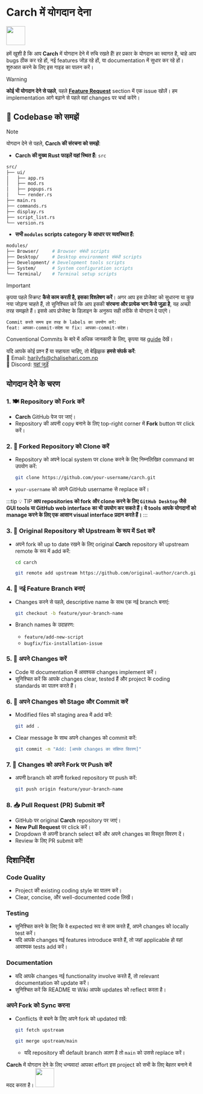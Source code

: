 # **Carch** में योगदान देना

<img src="https://cdn-icons-png.flaticon.com/128/993/993686.png" width="50" />

हमें खुशी है कि आप **Carch** में योगदान देने में रुचि रखते हैं! हर प्रकार के योगदान का स्वागत है, चाहे आप bugs ठीक कर रहे हों, नई features जोड़ रहे हों, या documentation में सुधार कर रहे हों। शुरुआत करने के लिए इस गाइड का पालन करें।

> [!WARNING]  
> **कोई भी योगदान देने से पहले**, पहले **[Feature Request](https://github.com/harilvfs/carch/issues/new?template=feature-reqests.yml)** section में एक issue खोलें। हम implementation आगे बढ़ाने से पहले वहां changes पर चर्चा करेंगे।

## 📌 Codebase को समझें

> [!NOTE]
> योगदान देने से पहले, **Carch की संरचना को समझें**:
> - **Carch की मुख्य Rust फाइलें यहां स्थित हैं:** `src`
>
>```sh
> src/
> ├── ui/
> │   ├── app.rs
> │   ├── mod.rs
> │   ├── popups.rs
> │   └── render.rs 
> ├── main.rs 
> ├── commands.rs
> ├── display.rs
> ├── script_list.rs 
> └── version.rs
> ```
> 
> - **सभी `modules` scripts category के आधार पर व्यवस्थित हैं:**  
> ```sh
> modules/
> ├── Browser/     # Browser संबंधी scripts 
> ├── Desktop/     # Desktop environment संबंधी scripts
> ├── Development/ # Development tools scripts
> ├── System/      # System configuration scripts
> └── Terminal/    # Terminal setup scripts
> ```

> [!IMPORTANT]
> कृपया पहले स्क्रिप्ट **कैसे काम करती है, इसका विश्लेषण करें**। अगर आप इस प्रोजेक्ट को सुधारना या कुछ नया जोड़ना चाहते हैं, तो सुनिश्चित करें कि आप इसकी **संरचना और प्रत्येक भाग कैसे जुड़ा है**, यह अच्छी तरह समझते हैं। इससे आप प्रोजेक्ट के डिज़ाइन के अनुरूप सही तरीके से योगदान दे पाएंगे।  
>
> ```sh
> Commit करते समय इस तरह के labels का उपयोग करें:
> feat: आपका-commit-संदेश या fix: आपका-commit-संदेश।
> ```
>
> Conventional Commits के बारे में अधिक जानकारी के लिए, कृपया यह [guide](https://gist.github.com/harilvfs/53cc86aa79ea4642356540aadc6bd87d) देखें।

यदि आपके कोई प्रश्न हैं या सहायता चाहिए, तो बेझिझक **हमसे संपर्क करें**:  
📧 Email: <a href="mailto:harilvfs@chalisehari.com.np">harilvfs@chalisehari.com.np</a>  
💬 Discord: <a href="https://discord.com/invite/8NJWstnUHd">यहां जुड़ें</a>  

## योगदान देने के चरण

### 1. 🍽️ Repository को Fork करें
- **Carch** GitHub पेज पर जाएं।
- Repository की अपनी copy बनाने के लिए top-right corner में **Fork** button पर click करें।

### 2. 🌿 Forked Repository को Clone करें
- Repository को अपने local system पर clone करने के लिए निम्नलिखित command का उपयोग करें:

  ```bash
  git clone https://github.com/your-username/carch.git
  ```

- `your-username` को अपने GitHub username से replace करें।

:::tip :bulb: TIP
**आप repositories को fork और clone करने के लिए `GitHub Desktop` जैसे GUI tools या GitHub web interface का भी उपयोग कर सकते हैं। ये tools आपके योगदानों को manage करने के लिए एक आसान visual interface प्रदान करते हैं।**
:::

### 3. 🌱 Original Repository को Upstream के रूप में Set करें
- अपने fork को up to date रखने के लिए original **Carch** repository को upstream remote के रूप में add करें:

   ```bash
   cd carch
   ```

   ```bash
   git remote add upstream https://github.com/original-author/carch.git
   ```

### 4. 🍇 नई Feature Branch बनाएं
- Changes करने से पहले, descriptive name के साथ एक नई branch बनाएं:

   ```bash
   git checkout -b feature/your-branch-name
   ```

- Branch names के उदाहरण:
  - `feature/add-new-script`
  - `bugfix/fix-installation-issue`

### 5. 🔧 अपने Changes करें
- Code या documentation में आवश्यक changes implement करें।
- सुनिश्चित करें कि आपके changes clear, tested हैं और project के coding standards का पालन करते हैं।

### 6. 📝 अपने Changes को Stage और Commit करें
- Modified files को staging area में add करें:

   ```bash
   git add .
   ```

- Clear message के साथ अपने changes को commit करें:

   ```bash
   git commit -m "Add: [आपके changes का संक्षिप्त विवरण]"
   ```

### 7. 🚀 Changes को अपने Fork पर Push करें
- अपनी branch को अपनी forked repository पर push करें:

   ```bash
   git push origin feature/your-branch-name
   ```

### 8. 📥 Pull Request (PR) Submit करें
- GitHub पर original **Carch** repository पर जाएं।
- **New Pull Request** पर click करें।
- Dropdown से अपनी branch select करें और अपने changes का विस्तृत विवरण दें।
- Review के लिए PR submit करें!

## दिशानिर्देश

### Code Quality
- Project की existing coding style का पालन करें।
- Clear, concise, और well-documented code लिखें।

### Testing
- सुनिश्चित करने के लिए कि वे expected रूप से काम करते हैं, अपने changes को locally test करें।
- यदि आपके changes नई features introduce करते हैं, तो जहां applicable हो वहां आवश्यक tests add करें।

### Documentation
- यदि आपके changes नई functionality involve करते हैं, तो relevant documentation को update करें।
- सुनिश्चित करें कि README या Wiki आपके updates को reflect करता है।

### अपने Fork को Sync करना
- Conflicts से बचने के लिए अपने fork को updated रखें:

   ```bash
   git fetch upstream
   ```
   ```bash
   git merge upstream/main
   ```
  - यदि repository की default branch अलग है तो `main` को उससे replace करें।

**Carch** में योगदान देने के लिए धन्यवाद! आपका effort इस project को सभी के लिए बेहतर बनाने में मदद करता है। <img src="https://cdn-icons-png.flaticon.com/128/2279/2279398.png" width="50" />